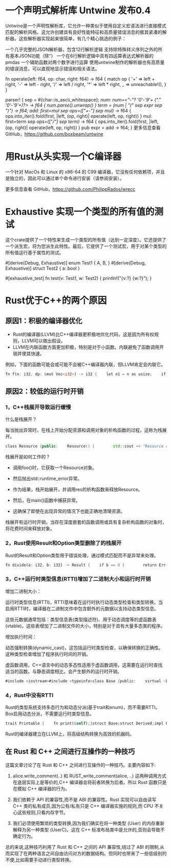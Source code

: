 # 一个声明式解析库 Untwine 发布0.4
Untwine是一个声明性解析库，它允许一种类似于使用自定义宏语法进行直接模式匹配的解析风格。这允许创建具有良好性能特征和高质量错误消息的极其紧凑的解析器。这些解析器实现起来很简单，有几个精心挑选的例子：

一个几乎完整的JSON解析器，包含12行解析逻辑
支持除特殊转义序列之外的所有基本JSON功能（除“）
一个在6行解析逻辑中具有四运算表达式解析器的pmdas
一个辅助函数对两个数字进行运算
使用untwine制作的解析器也有高质量的错误消息，可以直观地显示错误和相关语法。

fn operate(left: f64, op: char, right: f64) -> f64 {
    match op {
        '+' => left + right,
        '-' => left - right,
        '/' => left / right,
        '*' => left * right,
        _ => unreachable!(),
    }
}

parser! {
    sep = #{char::is_ascii_whitespace}*;
    num: num=<"-"? '0'-'9'+ ("." '0'-'9'+)?> -> f64 { num.parse().unwrap() }
    term = (num | "(" sep expr sep ")") -> f64;
    add: first=mul sep ops=(["+-"] sep mul)* -> f64 { ops.into_iter().fold(first, |left, (op, right)| operate(left, op, right)) }
    mul: first=term sep ops=(["*/"] sep term)* -> f64 { ops.into_iter().fold(first, |left, (op, right)| operate(left, op, right)) }
    pub expr = add -> f64;
}
更多信息查看 GitHub，https://github.com/boxbeam/untwine

# 用Rust从头实现一个C编译器
一个针对 MacOs 和 Linux 的 x86-64 的 C99 编译器，它没有任何依赖项，并且是独立的，因此可以通过单个命令进行安装（请参阅安装）。

更多信息查看 GitHub，https://github.com/PhilippRados/wrecc


# Exhaustive 实现一个类型的所有值的测试
这个crate提供了一个特性来生成一个类型的所有值（达到一定深度）。它还提供了一个派生宏，将为您派生此特性。最后，它提供了一个测试宏，用于对某个类型的所有值运行基于属性的测试。

#[derive(Debug, Exhaustive)]
enum Test1 { A, B, }
#[derive(Debug, Exhaustive)]
struct Test2 { a: bool }

#[exhaustive_test]
fn test(v: Test1, w: Test2) {
    println!("{v:?} {w:?}");
}


# Rust优于C++的两个原因

## 原因1：积极的编译器优化

- Rust的编译器(LLVM)比C++编译器更积极地优化代码，这是因为所有权规则，LLVM可以做出假设。
- LLVM在内联函数方面更加积极，特别是对于小函数。内联避免了函数调用开销并使其快速。

例如，下面的函数可能会或可能不会被C++编译器内联，但LLVM肯定会内联它。

```rust
fn f(n: i32, dp: &mut Vec<i32>) -> i32 {    let n1 = n as usize;    if dp[n1] != -1 {        return dp[n1];    }    dp[n1] = Self::f(n-1, dp) + Self::f(n-2, dp) + Self::f(n-3, dp);    dp[n1]}
```


## 原因2：较低的运行时开销

### 1，C++栈展开导致运行缓慢

什么是栈展开？

每当抛出异常时，在栈上开始分配资源和调用对象的析构函数的过程，这称为栈展开。

```c++
class Resource {public:    Resource() {        std::cout << "Resource acquired\n";    }    ~Resource() {        std::cout << "Resource released\n";    }};void foo() {    Resource res; // Resource acquired    throw std::runtime_error("Error in foo");}int main() {    try {        foo();    } catch (const std::runtime_error& e) {        std::cerr << "Caught exception: " << e.what() << std::endl;    }    return 0;}
```

栈展开是如何工作的？

- 调用foo()时，它获取一个Resource对象。
    
- 然后抛出std::runtime_error异常。
    
- 作为结果，栈开始展开，并调用res的析构函数来释放Resource。
    
- 然后，在main()函数中捕获异常。
    
- 这确保了即使在出现异常的情况下也能正确地清理资源。
    
栈展开有运行时开销，当存在深度嵌套的函数调用或具有复杂析构函数的对象时，将花费时间来释放对象。

### 2，Rust使用Result和Option类型删除了的栈展开

Rust的Result和Option类型用于错误处理，通过模式匹配而不是异常来处理。

```rust
fn divide(a: i32, b: i32) -> Result {    if b == 0 {        return Err("Division by zero");    }    Ok(a / b)}fn main() {    match divide(10, 0) {        Ok(result) => println!("Result: {}", result),        Err(e) => eprintln!("Error: {}", e),    }}
```

### 3，C++运行时类型信息(RTTI)增加了二进制大小和运行时开销

增加二进制大小：

运行时类型信息(RTTI)，RTTI意味着在运行时执行动态类型检查和类型转换。当启用RTTI时，编译器在二进制文件中包含额外的元数据以支持动态类型信息。

这些元数据通常包括：类型信息表(类型描述符)、用于动态调度等的虚函数表(vtable)。这些表增加了二进制文件的大小，特别是对于具有大量多态类的程序。

增加执行时间：

动态强制转换(dynamic_cast)，这包括运行时类型检查，以确保转换的正确性。这种类型检查增加了程序执行时间的开销。

虚函数调用，C++语言中的动态多态性适用于虚函数调用，这需要在运行时查找适当的函数。与静态调度相比，会产生额外的运行时开销。

```rust
#include <iostream>#include <typeinfo>class Base {public:    virtual ~Base() {}};class Derived : public Base {};int main() {    Base* ptr = new Derived();    Derived* derived = dynamic_cast(ptr);    if (derived) {        std::cout << "Dynamic cast successful\n";    } else {        std::cout << "Dynamic cast failed\n";    }    delete ptr;    return 0;}
```

### 4，Rust中没有RTTI

Rust的类型系统支持多态行为和动态分派(基于trait和enum)，而不需要RTTI。Box启用动态分派，不需要运行时类型信息。

```rust
trait Printable {    fn print(&self);}struct Base;struct Derived;impl Printable for Base {    fn print(&self) {        println!("Base");    }}impl Printable for Derived {    fn print(&self) {        println!("Derived");    }}fn main() {    let base: Box = Box::new(Derived);    base.print();}
```

Rust的编译器建立在LLVM上，将高级结构转换为高效的机器码。



## 在 Rust 和 C++ 之间进行互操作的一种技巧

这篇文章讨论了在 Rust 和 C++ 之间进行互操作的一种技巧。主要内容如下:

1. alice.write_comment(..) 和 RUST_write_comment(alice, ..) 这两种调用方式在底层实际上是等价的,C++ 编译器会将前者转换为后者。所以 Rust 函数只是在模拟 C++ 编译器的行为。
    
2. 我们依赖于 API 的兼容性,而不是 ABI 的兼容性。Rust 实现可以自由读写 C++ 类的私有成员,因为公有/私有只是 C++ 编译器实施的规则,而 CPU 不关心这些规则,只看内存字节。
    
3. 我们必须使用繁琐的类型转换,因为我们确实在将一种类型 (User) 的内存重新解释为另一种类型 (UserC)。这在 C++ 标准布局类中是允许的,否则会导致不确定行为。
    

总的来说,这种技巧利用了 Rust 和 C++ 之间的 API 兼容性,绕过了 ABI 的限制,从而实现了在两种语言之间自由访问对方的数据结构。但同时也带来了一些低级别的不便,比如需要手动进行类型转换。